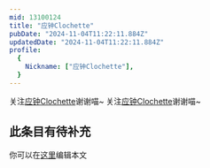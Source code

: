 ```yaml
---
mid: 13100124
title: "应钟Clochette"
pubDate: "2024-11-04T11:22:11.884Z"
updatedDate: "2024-11-04T11:22:11.884Z"
profile:
  {
    Nickname: ["应钟Clochette"],
  }
---
```


关注[应钟Clochette](https://space.bilibili.com/13100124)谢谢喵~ 关注[应钟Clochette](https://space.bilibili.com/13100124)谢谢喵~

## 此条目有待补充
你可以在[这里](https://github.com/Yuhanawa/VTuber.ICU-Content/edit/master/v/应钟Clochette/index.md)编辑本文
